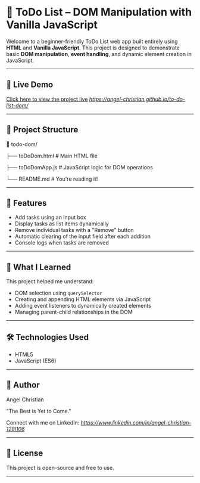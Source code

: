 # 📝 ToDo List – DOM Manipulation with Vanilla JavaScript

Welcome to a beginner-friendly ToDo List web app built entirely using **HTML** and **Vanilla JavaScript**. This project is designed to demonstrate basic **DOM manipulation**, **event handling**, and dynamic element creation in JavaScript.

---

## 🚀 Live Demo

[Click here to view the project live](#) *https://angel-christian.github.io/to-do-list-dom/*

---

## 📂 Project Structure

📁 todo-dom/

├── toDoDom.html # Main HTML file

├── toDoDomApp.js # JavaScript logic for DOM operations

└── README.md # You're reading it!

---

## 🔧 Features

- Add tasks using an input box
- Display tasks as list items dynamically
- Remove individual tasks with a "Remove" button
- Automatic clearing of the input field after each addition
- Console logs when tasks are removed

---

## 🧠 What I Learned

This project helped me understand:
- DOM selection using `querySelector`
- Creating and appending HTML elements via JavaScript
- Adding event listeners to dynamically created elements
- Managing parent-child relationships in the DOM

---

## 🛠️ Technologies Used

- HTML5
- JavaScript (ES6)

---

## 👤 Author
Angel Christian

"The Best is Yet to Come."

Connect with me on LinkedIn: *https://www.linkedin.com/in/angel-christian-128l106*

---

## 📜 License

This project is open-source and free to use.

---
